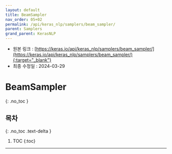 ```yaml
---
layout: default
title: BeamSampler
nav_order: 05+02
permalink: /api/keras_nlp/samplers/beam_sampler/
parent: Samplers
grand_parent: KerasNLP
---
```


* 원본 링크 : [https://keras.io/api/keras_nlp/samplers/beam_sampler/](https://keras.io/api/keras_nlp/samplers/beam_sampler/){:target="_blank"}
* 최종 수정일 : 2024-03-29

# BeamSampler
{: .no_toc }

## 목차
{: .no_toc .text-delta }

1. TOC
{:toc}

---
